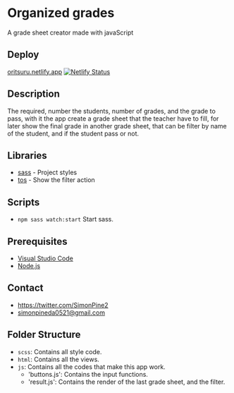 # Organized grades

A grade sheet creator made with javaScript

## Deploy

[oritsuru.netlify.app](https://organized-grades.netlify.app)
[![Netlify Status](https://api.netlify.com/api/v1/badges/a253097a-2925-4d33-bb21-7eb6cf663ab0/deploy-status)](https://app.netlify.com/sites/organized-grades/deploys)

## Description

The required, number the students, number of grades, and the grade to pass, with it the app create a grade sheet that the teacher have to fill, for later show the final grade in another grade sheet, that can be filter by name of the student, and if the student pass or not.

## Libraries

- [sass] - Project styles
- [tos] - Show the filter action

## Scripts

- `npm sass watch:start`
    Start sass.

## Prerequisites

- [Visual Studio Code](https://code.visualstudio.com/)
- [Node.js](https://nodejs.org)

## Contact

- https://twitter.com/SimonPine2
- simonpineda0521@gmail.com

## Folder Structure

- `scss`: Contains all style code.
- `html`: Contains all the views.
- `js`: Contains all the codes that make this app work.
    - 'buttons.js': Contains the input functions.
    - 'result.js': Contains the render of the last grade sheet, and the filter.

[deploy]: https://simonpine-design.netlify.app/
[status]: https://api.netlify.com/api/v1/badges/a253097a-2925-4d33-bb21-7eb6cf663ab0/deploy-status
[netlify]: https://app.netlify.com/sites/simonpine-design/deploys
[sass]: https://sass-lang.com/
[tos]: https://apvarun.github.io/toastify-js/
